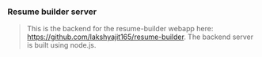 ### Resume builder server
> This is the backend for the resume-builder webapp here: https://github.com/lakshyajit165/resume-builder. The backend server is built using node.js. 
